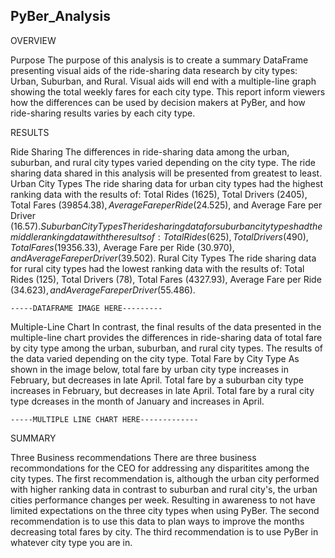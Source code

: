 ## PyBer_Analysis

OVERVIEW

Purpose
	The purpose of this analysis is to create a summary DataFrame presenting visual aids of the ride-sharing data research by city types: Urban, Suburban, and Rural. Visual aids will end with a multiple-line graph showing the total weekly fares for each city type. This report inform viewers how the differences can be used by decision makers at PyBer, and how ride-sharing results varies by each city type.

RESULTS

Ride Sharing
		The differences in ride-sharing data among the urban, suburban, and rural city types varied depending on the city type. The ride sharing data shared in this analysis will be presented from greatest to least.
Urban City Types
	The ride sharing data for urban city types had the highest ranking data with the results of: Total Rides (1625), Total Drivers (2405), Total Fares ($39854.38), Average Fare per Ride ($24.525), and Average Fare per Driver ($16.57).
Suburban City Types
	The ride sharing data for suburban city types had the middle ranking data with the results of: Total Rides (625), Total Drivers (490), Total Fares ($19356.33), Average Fare per Ride ($30.970), and Average Fare per Driver ($39.502). 
Rural City Types
	The ride sharing data for rural city types had the lowest ranking data with the results of: Total Rides (125), Total Drivers (78), Total Fares (4327.93), Average Fare per Ride ($34.623), and Average Fare per Driver ($55.486). 

	-----DATAFRAME IMAGE HERE---------

Multiple-Line Chart
	In contrast, the final results of the data presented in the multiple-line chart provides the differences in ride-sharing data of total fare by city type among the urban, suburban, and rural city types. The results of the data varied depending on the city type. 
Total Fare by City Type
  As shown in the image below, total fare by urban city type increases in February, but decreases in late April. Total fare by a suburban city type increases in February, but decreases in late April. Total fare by a rural city type dcreases in the month of January and increases in April.

	-----MULTIPLE LINE CHART HERE-------------

SUMMARY

Three Business recommendations
		There are three business recommondations for the CEO for addressing any disparitites among the city types. The first recommendation is, although the urban city performed with higher ranking data in contrast to suburban and rural city's, the urban cities performance changes per week. Resulting in awareness to not have limited expectations on the three city types when using PyBer. The second recommendation is to use this data to plan ways to improve the months decreasing total fares by city. The third recommendation is to use PyBer in whatever city type you are in.
